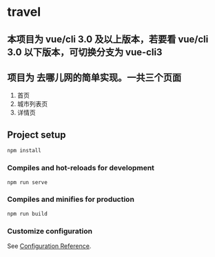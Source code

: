 # travel

## 本项目为 vue/cli 3.0 及以上版本，若要看 vue/cli 3.0 以下版本，可切换分支为 vue-cli3

## 项目为 去哪儿网的简单实现。一共三个页面
1. 首页
2. 城市列表页
3. 详情页

## Project setup
```
npm install
```

### Compiles and hot-reloads for development
```
npm run serve
```

### Compiles and minifies for production
```
npm run build
```

### Customize configuration
See [Configuration Reference](https://cli.vuejs.org/config/).
